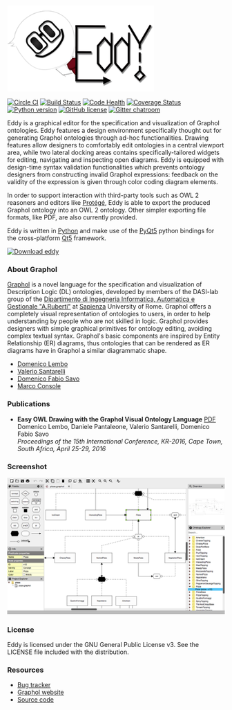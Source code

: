 ![Eddy](/artwork/images/eddy_banner.png?raw=true)

[![Circle CI](https://img.shields.io/circleci/project/danielepantaleone/eddy/master.svg)](https://circleci.com/gh/danielepantaleone/eddy/tree/master)
[![Build Status](https://travis-ci.org/danielepantaleone/eddy.svg?branch=master)](https://travis-ci.org/danielepantaleone/eddy)
[![Code Health](https://landscape.io/github/danielepantaleone/eddy/master/landscape.svg?style=flat&bust=1)](https://landscape.io/github/danielepantaleone/eddy/master)
[![Coverage Status](https://coveralls.io/repos/github/danielepantaleone/eddy/badge.svg?branch=master&bust=1)](https://coveralls.io/github/danielepantaleone/eddy?branch=master)
[![Python version](https://img.shields.io/badge/python-3.4.3-blue.svg)](https://www.python.org)
[![GitHub license](https://img.shields.io/badge/license-GPLv3-blue.svg)](https://raw.githubusercontent.com/danielepantaleone/eddy/master/LICENSE)
[![Gitter chatroom](https://badges.gitter.im/danielepantaleone/eddy.svg)](https://gitter.im/danielepantaleone/eddy?utm_source=badge&utm_medium=badge&utm_campaign=pr-badge&utm_content=badge)

Eddy is a graphical editor for the specification and visualization of Graphol ontologies. 
Eddy features a design environment specifically thought out for generating Graphol ontologies through 
ad-hoc functionalities. Drawing features allow designers to comfortably edit ontologies in a central 
viewport area, while two lateral docking areas contains specifically-tailored widgets for editing, 
navigating and inspecting open diagrams. Eddy is equipped with design-time syntax validation functionalities 
which prevents ontology designers from constructing invalid Graphol expressions: feedback on the validity of 
the expression is given through color coding diagram elements.

In order to support interaction with third-party tools such as OWL 2 reasoners and editors like [Protégé], 
Eddy is able to export the produced Graphol ontology into an OWL 2 ontology. Other simpler exporting file 
formats, like PDF, are also currently provided.

Eddy is written in [Python] and make use of the [PyQt5] python bindings for the cross-platform [Qt5] framework. 

[![Download eddy](https://a.fsdn.com/con/app/sf-download-button)](https://sourceforge.net/projects/eddy-editor/files/)

### About Graphol

[Graphol] is a novel language for the specification and visualization of Description Logic (DL) ontologies, 
developed by members of the DASI-lab group of the [Dipartimento di Ingegneria Informatica, Automatica e Gestionale "A.Ruberti"] 
at [Sapienza] University of Rome. Graphol  offers a completely visual representation of ontologies to users, in order to help 
understanding by people who are not skilled in logic. Graphol provides designers with simple graphical primitives for ontology 
editing, avoiding complex textual syntax. Graphol's basic components are inspired by Entity Relationship (ER) diagrams, thus 
ontologies that can be rendered as ER diagrams have in Graphol a similar diagrammatic shape.

* [Domenico Lembo](http://www.dis.uniroma1.it/~lembo/)                         
* [Valerio Santarelli](http://www.dis.uniroma1.it/~dottoratoii/students/valerio-santarelli)           
* [Domenico Fabio Savo](http://www.dis.uniroma1.it/~savo/)                       
* [Marco Console](http://www.dis.uniroma1.it/~dottoratoii/students/marco-console)                 

### Publications

- **Easy OWL Drawing with the Graphol Visual Ontology Language** [PDF](http://www.aaai.org/ocs/index.php/KR/KR16/paper/view/12904/12524)<br/>
  Domenico Lembo, Daniele Pantaleone, Valerio Santarelli, Domenico Fabio Savo<br/>
  *Proceedings of the 15th International Conference, KR-2016, Cape Town, South Africa, April 25-29, 2016*

### Screenshot

![screenshot](/artwork/images/shot01.png?raw=true)

### License

Eddy is licensed under the GNU General Public License v3. See the LICENSE file included with the distribution.

### Resources

* [Bug tracker](https://github.com/danielepantaleone/eddy/issues)
* [Graphol website](http://www.dis.uniroma1.it/~graphol/)
* [Source code](https://github.com/danielepantaleone/eddy)

[Dipartimento di Ingegneria Informatica, Automatica e Gestionale "A.Ruberti"]: http://www.dis.uniroma1.it/en
[Graphol]: http://www.dis.uniroma1.it/~graphol/
[Python]: https://www.python.org/
[PyQt5]: https://riverbankcomputing.com/software/pyqt/intro
[Protégé]: http://protege.stanford.edu/
[Qt5]: http://www.qt.io/
[Sapienza]: http://en.uniroma1.it/